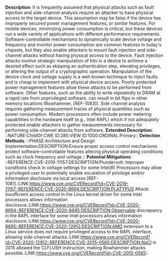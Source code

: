 **Description**: It is frequently assumed that physical attacks such as fault injection and side-channel analysis require an attacker to have physical access to the target device. This assumption may be false if the device has improperly secured power management features, or similar features. For mobile devices, minimizing power consumption is critical, but these devices run a wide variety of applications with different performance requirements. Software-controllable mechanisms to dynamically scale device voltage and frequency and monitor power consumption are common features in today's chipsets, but they also enable attackers to mount fault injection and side-channel attacks without having physical access to the device. Fault injection attacks involve strategic manipulation of bits in a device to achieve a desired effect such as skipping an authentication step, elevating privileges, or altering the output of a cryptographic operation. Manipulation of the device clock and voltage supply is a well-known technique to inject faults and is cheap to implement with physical device access. Poorly protected power management features allow these attacks to be performed from software. Other features, such as the ability to write repeatedly to DRAM at a rapid rate from unprivileged software, can result in bit flips in other memory locations (Rowhammer, [REF-1083]). Side channel analysis requires gathering measurement traces of physical quantities such as power consumption. Modern processors often include power metering capabilities in the hardware itself (e.g., Intel RAPL) which if not adequately protected enable attackers to gather measurements necessary for performing side-channel attacks from software.
**Extended Description**: ::NATURE:ChildOf:CWE ID:285:VIEW ID:1000:ORDINAL:Primary::
**Detection Methods**: ::PHASE:Architecture and Design Implementation:DESCRIPTION:Ensure proper access control mechanisms protect software-controllable features altering physical operating conditions such as clock frequency and voltage.::
**Potential Mitigations**: ::REFERENCE:CVE-2019-11157:DESCRIPTION:Plundervolt: Improper conditions check in voltage settings for some Intel(R) Processors may allow a privileged user to potentially enable escalation of privilege and/or information disclosure via local access [REF-1081].:LINK:https://www.cve.org/CVERecord?id=CVE-2019-11157::REFERENCE:CVE-2020-8694:DESCRIPTION:PLATYPUS Attack: Insufficient access control in the Linux kernel driver for some Intel processors allows information disclosure.:LINK:https://www.cve.org/CVERecord?id=CVE-2020-8694::REFERENCE:CVE-2020-8695:DESCRIPTION:Observable discrepancy in the RAPL interface for some Intel processors allows information disclosure.:LINK:https://www.cve.org/CVERecord?id=CVE-2020-8695::REFERENCE:CVE-2020-12912:DESCRIPTION:AMD extension to a Linux service does not require privileged access to the RAPL interface, allowing side-channel attacks.:LINK:https://www.cve.org/CVERecord?id=CVE-2020-12912::REFERENCE:CVE-2015-0565:DESCRIPTION:NaCl in 2015 allowed the CLFLUSH instruction, making Rowhammer attacks possible.:LINK:https://www.cve.org/CVERecord?id=CVE-2015-0565::